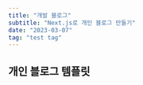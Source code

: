 ```yaml
---
title: "개발 블로그"
subtitle: "Next.js로 개인 블로그 만들기"
date: "2023-03-07"
tag: "test tag"
---
```


## 개인 블로그 템플릿
